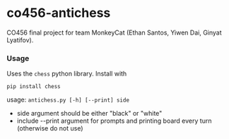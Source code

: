 # co456-antichess
CO456 final project for team MonkeyCat (Ethan Santos, Yiwen Dai, Ginyat Lyatifov).

### Usage

Uses the `chess` python library. Install with

``pip install chess``

usage: `antichess.py [-h] [--print] side`

- side argument should be either "black" or "white"
- include --print argument for prompts and printing board every turn (otherwise do not use)

